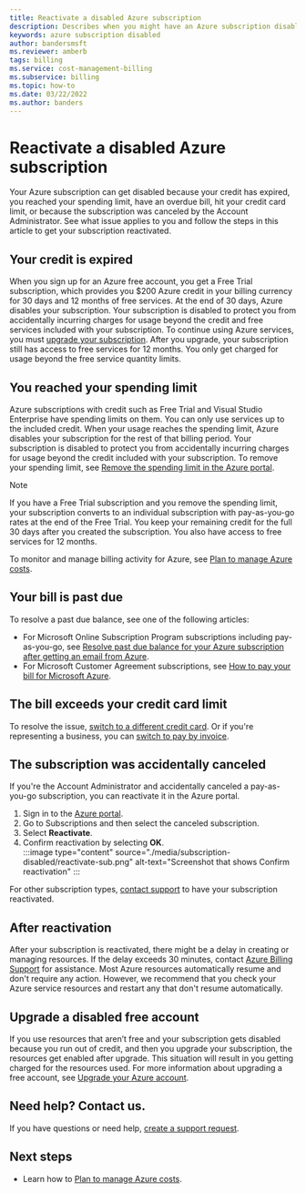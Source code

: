 ```yaml
---
title: Reactivate a disabled Azure subscription
description: Describes when you might have an Azure subscription disabled and how to reactivate it.
keywords: azure subscription disabled
author: bandersmsft
ms.reviewer: amberb
tags: billing
ms.service: cost-management-billing
ms.subservice: billing
ms.topic: how-to
ms.date: 03/22/2022
ms.author: banders
---
```


# Reactivate a disabled Azure subscription

Your Azure subscription can get disabled because your credit has expired, you reached your spending limit, have an overdue bill, hit your credit card limit, or because the subscription was canceled by the Account Administrator. See what issue applies to you and follow the steps in this article to get your subscription reactivated.

## Your credit is expired

When you sign up for an Azure free account, you get a Free Trial subscription, which provides you $200 Azure credit in your billing currency for 30 days and 12 months of free services. At the end of 30 days, Azure disables your subscription. Your subscription is disabled to protect you from accidentally incurring charges for usage beyond the credit and free services included with your subscription. To continue using Azure services, you must [upgrade your subscription](upgrade-azure-subscription.md). After you upgrade, your subscription still has access to free services for 12 months. You only get charged for usage beyond the free service quantity limits.

## You reached your spending limit

Azure subscriptions with credit such as Free Trial and Visual Studio Enterprise have spending limits on them. You can only use services up to the included credit. When your usage reaches the spending limit, Azure disables your subscription for the rest of that billing period. Your subscription is disabled to protect you from accidentally incurring charges for usage beyond the credit included with your subscription. To remove your spending limit, see [Remove the spending limit in the Azure portal](spending-limit.md#remove).

> [!NOTE]
> If you have a Free Trial subscription and you remove the spending limit, your subscription converts to an individual subscription with pay-as-you-go rates at the end of the Free Trial. You keep your remaining credit for the full 30 days after you created the subscription. You also have access to free services for 12 months.

To monitor and manage billing activity for Azure, see [Plan to manage Azure costs](../understand/plan-manage-costs.md).

## Your bill is past due

To resolve a past due balance, see one of the following articles:

- For Microsoft Online Subscription Program subscriptions including pay-as-you-go, see [Resolve past due balance for your Azure subscription after getting an email from Azure](resolve-past-due-balance.md).
- For Microsoft Customer Agreement subscriptions, see [How to pay your bill for Microsoft Azure](../understand/pay-bill.md).

## The bill exceeds your credit card limit

To resolve the issue, [switch to a different credit card](change-credit-card.md). Or if you're representing a business, you can [switch to pay by invoice](pay-by-invoice.md).

## The subscription was accidentally canceled

If you're the Account Administrator and accidentally canceled a pay-as-you-go subscription, you can reactivate it in the Azure portal.

1. Sign in to the [Azure portal](https://portal.azure.com).
1. Go to Subscriptions and then select the canceled subscription.
1. Select **Reactivate**.
1. Confirm reactivation by selecting **OK**.  
    :::image type="content" source="./media/subscription-disabled/reactivate-sub.png" alt-text="Screenshot that shows Confirm reactivation" :::

For other subscription types, [contact support](https://portal.azure.com/?#blade/Microsoft_Azure_Support/HelpAndSupportBlade) to have your subscription reactivated.

## After reactivation

After your subscription is reactivated, there might be a delay in creating or managing resources. If the delay exceeds 30 minutes, contact [Azure Billing Support](https://go.microsoft.com/fwlink/?linkid=2083458) for assistance. Most Azure resources automatically resume and don't require any action. However, we recommend that you check your Azure service resources and restart any that don't resume automatically.

## Upgrade a disabled free account

If you use resources that aren’t free and your subscription gets disabled because you run out of credit, and then you upgrade your subscription, the resources get enabled after upgrade. This situation will result in you getting charged for the resources used. For more information about upgrading a free account, see [Upgrade your Azure account](upgrade-azure-subscription.md).

## Need help? Contact us.

If you have questions or need help,  [create a support request](https://go.microsoft.com/fwlink/?linkid=2083458).

## Next steps
- Learn how to [Plan to manage Azure costs](../understand/plan-manage-costs.md).

